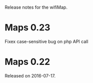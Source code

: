 

Release notes for the wifiMap.

# Maps 0.23

Fixex case-sensitive bug on php API call 

# Maps 0.22

Released on 2016-07-17.
